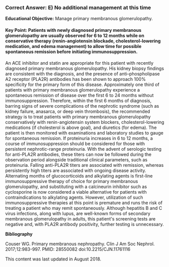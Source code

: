 
### Correct Answer: E) No additional management at this time 

**Educational Objective:** Manage primary membranous glomerulopathy.

#### **Key Point:** Patients with newly diagnosed primary membranous glomerulopathy are usually observed for 6 to 12 months while on conservative therapy (renin-angiotensin blockade, cholesterol-lowering medication, and edema management) to allow time for possible spontaneous remission before initiating immunosuppression.

An ACE inhibitor and statin are appropriate for this patient with recently diagnosed primary membranous glomerulopathy. His kidney biopsy findings are consistent with the diagnosis, and the presence of anti–phospholipase A2 receptor (PLA2R) antibodies has been shown to approach 100% specificity for the primary form of this disease. Approximately one third of patients with primary membranous glomerulopathy experience a spontaneous remission of disease over the first 6 to 24 months without immunosuppression. Therefore, within the first 6 months of diagnosis, barring signs of severe complications of the nephrotic syndrome (such as kidney failure, anasarca, or deep vein thrombosis), the recommended strategy is to treat patients with primary membranous glomerulopathy conservatively with renin-angiotensin system blockers, cholesterol-lowering medications (if cholesterol is above goal), and diuretics (for edema). The patient is then monitored with examinations and laboratory studies to gauge for spontaneous remission. If proteinuria increases in 6 to 12 months, a course of immunosuppression should be considered for those with persistent nephrotic-range proteinuria. With the advent of serologic testing for anti-PLA2R antibodies, these titers can now be followed during the observation period alongside traditional clinical parameters, such as proteinuria. Falling anti-PLA2R titers are associated with remission, whereas persistently high titers are associated with ongoing disease activity.
Alternating months of glucocorticoids and alkylating agents is first-line immunosuppressive therapy of choice for primary membranous glomerulopathy, and substituting with a calcineurin inhibitor such as cyclosporine is now considered a viable alternative for patients with contraindications to alkylating agents. However, utilization of such immunosuppressive therapies at this point is premature and runs the risk of treating a patient who may remit spontaneously.
Although hepatitis B and C virus infections, along with lupus, are well-known forms of secondary membranous glomerulopathy in adults, this patient's screening tests are negative and, with PLA2R antibody positivity, further testing is unnecessary.

**Bibliography**

Couser WG. Primary membranous nephropathy. Clin J Am Soc Nephrol. 2017;12:983-997. PMID: 28550082 doi:10.2215/CJN.11761116

This content was last updated in August 2018.